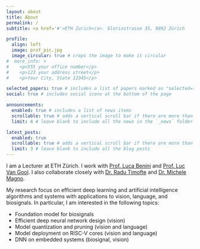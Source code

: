 ```yaml
---
layout: about
title: About
permalink: /
subtitle: <a href='#'>ETH Zurich</a>. Gloriastrasse 35, 8092 Zürich

profile:
  align: left
  image: prof_pic.jpg
  image_circular: true # crops the image to make it circular
#  more_info: >
#    <p>555 your office number</p>
#    <p>123 your address street</p>
#    <p>Your City, State 12345</p>

selected_papers: true # includes a list of papers marked as "selected={true}"
social: true # includes social icons at the bottom of the page

announcements:
  enabled: true # includes a list of news items
  scrollable: true # adds a vertical scroll bar if there are more than 3 news items
  limit: 4 # leave blank to include all the news in the `_news` folder

latest_posts:
  enabled: true
  scrollable: true # adds a vertical scroll bar if there are more than 3 new posts items
  limit: 3 # leave blank to include all the blog posts
---
```


I am a Lecturer at ETH Z&uuml;rich. I work with 
<a class="text-white-link" href="https://scholar.google.com/citations?user=8riq3sYAAAAJ&hl=en" class="text-blue">Prof. Luca Benini</a>
and <a class="text-white-link" href="https://scholar.google.com/citations?user=TwMib_QAAAAJ&hl=en&oi=ao" class="text-blue">Prof. Luc Van Gool</a>. 
I also collaborate closely with 
<a class="text-white-link" href="https://www.informatik.uni-wuerzburg.de/computervision/" class="text-blue">Dr. Radu Timofte</a> and
<a class="text-white-link" href="https://scholar.google.com/citations?user=ytj7UUcAAAAJ&hl=en&oi=ao" class="text-blue">Dr. Michele Magno</a>.

My research focus on efficient deep learning and artificial intelligence algorithms and systems with applications to vision, language, and biosignals.
In particular, I am interested in the following topics:
  - Foundation model for biosignals
  - Efficient deep neural network design (vision)
  - Model quantization and pruning (vision and language)
  - Model deployment on RISC-V cores (vision and language)
  - DNN on embedded systems (biosignal, vision)


[//]: # (Write your biography here. Tell the world about yourself. Link to your favorite [subreddit]&#40;http://reddit.com&#41;. You can put a picture in, too. The code is already in, just name your picture `prof_pic.jpg` and put it in the `img/` folder.)

[//]: # ()
[//]: # (Put your address / P.O. box / other info right below your picture. You can also disable any of these elements by editing `profile` property of the YAML header of your `_pages/about.md`. Edit `_bibliography/papers.bib` and Jekyll will render your [publications page]&#40;/al-folio/publications/&#41; automatically.)

[//]: # ()
[//]: # (Link to your social media connections, too. This theme is set up to use [Font Awesome icons]&#40;https://fontawesome.com/&#41; and [Academicons]&#40;https://jpswalsh.github.io/academicons/&#41;, like the ones below. Add your Facebook, Twitter, LinkedIn, Google Scholar, or just disable all of them.)
